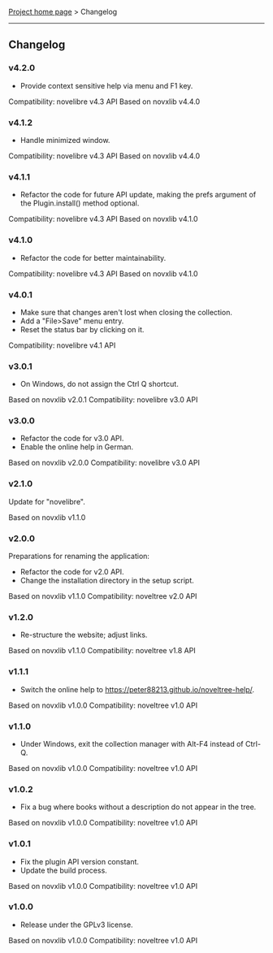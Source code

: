 [Project home page](../) > Changelog

------------------------------------------------------------------------

## Changelog

### v4.2.0

- Provide context sensitive help via menu and F1 key.

Compatibility: novelibre v4.3 API
Based on novxlib v4.4.0

### v4.1.2

- Handle minimized window.

Compatibility: novelibre v4.3 API
Based on novxlib v4.4.0

### v4.1.1

- Refactor the code for future API update,
  making the prefs argument of the Plugin.install() method optional.

Compatibility: novelibre v4.3 API
Based on novxlib v4.1.0

### v4.1.0

- Refactor the code for better maintainability.

Compatibility: novelibre v4.3 API
Based on novxlib v4.1.0

### v4.0.1

- Make sure that changes aren't lost when closing the collection.
- Add a "File>Save" menu entry.
- Reset the status bar by clicking on it.

Compatibility: novelibre v4.1 API

### v3.0.1

- On Windows, do not assign the Ctrl Q shortcut. 

Based on novxlib v2.0.1
Compatibility: novelibre v3.0 API

### v3.0.0

- Refactor the code for v3.0 API.
- Enable the online help in German.

Based on novxlib v2.0.0
Compatibility: novelibre v3.0 API

### v2.1.0

Update for "novelibre".

Based on novxlib v1.1.0

### v2.0.0

Preparations for renaming the application:
- Refactor the code for v2.0 API.
- Change the installation directory in the setup script.

Based on novxlib v1.1.0
Compatibility: noveltree v2.0 API

### v1.2.0

- Re-structure the website; adjust links.

Based on novxlib v1.1.0
Compatibility: noveltree v1.8 API

### v1.1.1

- Switch the online help to https://peter88213.github.io/noveltree-help/.

Based on novxlib v1.0.0
Compatibility: noveltree v1.0 API

### v1.1.0

- Under Windows, exit the collection manager with Alt-F4 instead of Ctrl-Q.

Based on novxlib v1.0.0
Compatibility: noveltree v1.0 API

### v1.0.2

- Fix a bug where books without a description do not appear in the tree.

Based on novxlib v1.0.0
Compatibility: noveltree v1.0 API

### v1.0.1

- Fix the plugin API version constant.
- Update the build process.

Based on novxlib v1.0.0
Compatibility: noveltree v1.0 API

### v1.0.0

- Release under the GPLv3 license.

Based on novxlib v1.0.0
Compatibility: noveltree v1.0 API
